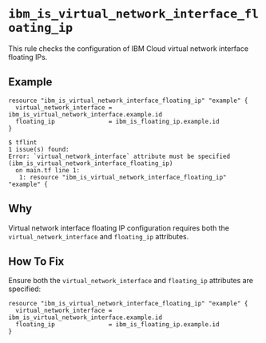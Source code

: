 # `ibm_is_virtual_network_interface_floating_ip`

This rule checks the configuration of IBM Cloud virtual network interface floating IPs.

## Example

```hcl
resource "ibm_is_virtual_network_interface_floating_ip" "example" {
  virtual_network_interface = ibm_is_virtual_network_interface.example.id
  floating_ip               = ibm_is_floating_ip.example.id
}
```

```console
$ tflint
1 issue(s) found:
Error: `virtual_network_interface` attribute must be specified (ibm_is_virtual_network_interface_floating_ip)
  on main.tf line 1:
   1: resource "ibm_is_virtual_network_interface_floating_ip" "example" {
```

## Why

Virtual network interface floating IP configuration requires both the `virtual_network_interface` and `floating_ip` attributes.

## How To Fix

Ensure both the `virtual_network_interface` and `floating_ip` attributes are specified:

```hcl
resource "ibm_is_virtual_network_interface_floating_ip" "example" {
  virtual_network_interface = ibm_is_virtual_network_interface.example.id
  floating_ip               = ibm_is_floating_ip.example.id
}
```